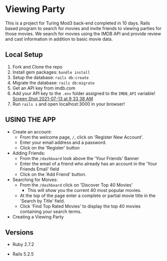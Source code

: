 # Viewing Party

This is a project for Turing Mod3 back-end completed in 10 days. Rails based program to search for movies and invite friends to viewing parties for those movies. We search for movies using the IMDB API and provide review and cast information in addition to basic movie data.

## Local Setup

1. Fork and Clone the repo
2. Install gem packages: `bundle install`
3. Setup the database: `rails db:create`
4. Migrate the database: `rails db:migrate`
5. Get an API key from imdb.com
6. Add your API key to the `.env` folder assigned to the `IMDB_API` variable!
   [Screen Shot 2021-07-13 at 9 33 38 AM](https://user-images.githubusercontent.com/78388882/125481379-e59d6707-6fc7-4c19-bde8-3788857fd114.png)
7. Run `rails s` and open localhost:3000 in your browser!

## USING THE APP

* Create an account:
  - From the welcome page, `/`, click on 'Register New Account'.
  - Enter your email address and a password.
  - Click on the 'Register' button
* Adding Friends:
  - From the `/dashboard` look above the 'Your Friends' Banner
  - Enter the email of a friend who already has an account in the 'Your Friends Email' field
  - Click on the 'Add Friend' button.
* Searching for Moives:
  - From the `/dashboard` click on 'Discover Top 40 Movies'
    * This will show you the current 40 most popular movies.
  - At the top of the page enter a complete or partial movie title in the 'Search by Title' field.
  - Click 'Find Top Rated Movies' to display the top 40 movies containing your search terms.
* Creating a Viewing Party

## Versions

- Ruby 2.7.2

- Rails 5.2.5
